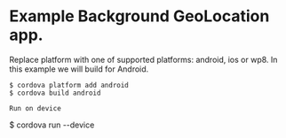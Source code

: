 Example Background GeoLocation app.
=============================================

Replace platform with one of supported platforms: android, ios or wp8. In this example we will build for Android.

```
$ cordova platform add android
$ cordova build android

Run on device

```
$ cordova run --device
```
